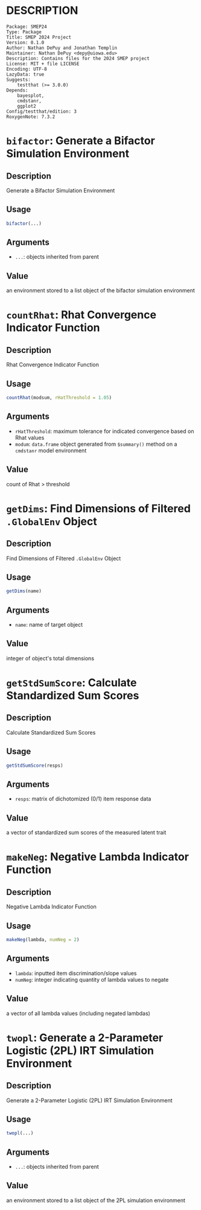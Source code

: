 # DESCRIPTION

```
Package: SMEP24
Type: Package
Title: SMEP 2024 Project
Version: 0.1.0
Author: Nathan DePuy and Jonathan Templin
Maintainer: Nathan DePuy <depy@uiowa.edu>
Description: Contains files for the 2024 SMEP project
License: MIT + file LICENSE
Encoding: UTF-8
LazyData: true
Suggests: 
    testthat (>= 3.0.0)
Depends:
    bayesplot,
    cmdstanr,
    ggplot2
Config/testthat/edition: 3
RoxygenNote: 7.3.2
```

# `bifactor`: Generate a Bifactor Simulation Environment

## Description

Generate a Bifactor Simulation Environment

## Usage

```r
bifactor(...)
```

## Arguments

* `...`: objects inherited from parent

## Value

an environment stored to a list object of the bifactor simulation environment

# `countRhat`: Rhat Convergence Indicator Function

## Description

Rhat Convergence Indicator Function

## Usage

```r
countRhat(modsum, rHatThreshold = 1.05)
```

## Arguments

* `rHatThreshold`: maximum tolerance for indicated convergence based on Rhat values
* `modum`: `data.frame` object generated from `$summary()` method on a `cmdstanr` model environment

## Value

count of Rhat > threshold

# `getDims`: Find Dimensions of Filtered `.GlobalEnv` Object

## Description

Find Dimensions of Filtered `.GlobalEnv` Object

## Usage

```r
getDims(name)
```

## Arguments

* `name`: name of target object

## Value

integer of object's total dimensions

# `getStdSumScore`: Calculate Standardized Sum Scores

## Description

Calculate Standardized Sum Scores

## Usage

```r
getStdSumScore(resps)
```

## Arguments

* `resps`: matrix of dichotomized (0/1) item response data

## Value

a vector of standardized sum scores of the measured latent trait

# `makeNeg`: Negative Lambda Indicator Function

## Description

Negative Lambda Indicator Function

## Usage

```r
makeNeg(lambda, numNeg = 2)
```

## Arguments

* `lambda`: inputted item discrimination/slope values
* `numNeg`: integer indicating quantity of lambda values to negate

## Value

a vector of all lambda values (including negated lambdas)

# `twopl`: Generate a 2-Parameter Logistic (2PL) IRT Simulation Environment

## Description

Generate a 2-Parameter Logistic (2PL) IRT Simulation Environment

## Usage

```r
twopl(...)
```

## Arguments

* `...`: objects inherited from parent

## Value

an environment stored to a list object of the 2PL simulation environment

